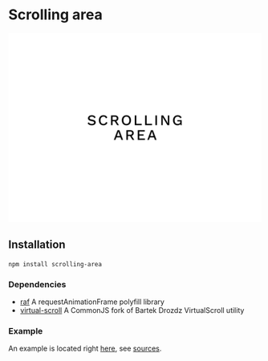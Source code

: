 # Scrolling area

![Scrolling area](scrolling-area.png)

## Installation

```
npm install scrolling-area
```

### Dependencies

- [raf](https://github.com/chrisdickinson/raf) A requestAnimationFrame polyfill library
- [virtual-scroll](https://github.com/ayamflow/virtual-scroll) A CommonJS fork of Bartek Drozdz VirtualScroll utility

### Example

An example is located right [here](https://19h47.github.io/scrolling-area/), see [sources](/example/index.html).
